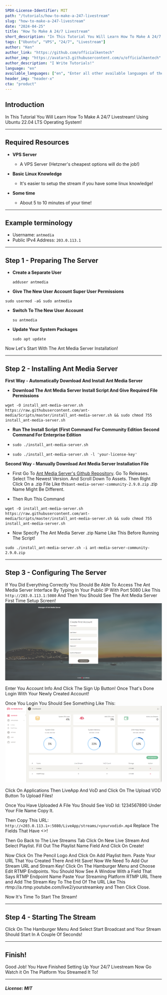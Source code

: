 ```yaml
---
SPDX-License-Identifier: MIT
path: "/tutorials/how-to-make-a-247-livestream"
slug: "how-to-make-a-247-livestream"
date: "2024-04-25"
title: "How To Make A 24/7 Livestream"
short_description: "In This Tutorial You Will Learn How To Make A 24/7 Livestream! Using Ubuntu 22.04 LTS Operating System!"
tags: ["Ubuntu", "VPS", "24/7", "Livestream"]
author: "Ken"
author_link: "https://github.com/officialkentech"
author_img: "https://avatars3.githubusercontent.com/u/officialkentech"
author_description: "I Write Tutorials!"
language: "en"
available_languages: ["en", "Enter all other available languages of the tutorial using ISO 639-1 codes"]
header_img: "header-x"
cta: "product"
---
```


## Introduction
In This Tutorial You Will Learn How To Make A 24/7 Livestream! Using Ubuntu 22.04 LTS Operating System!

----------------------------------
## Required Resources

* **VPS Server**
  
  * A VPS Server (Hetzner's cheapest options will do the job!)

* **Basic Linux Knowledge**
  
  * It's easier to setup the stream if you have some linux knowledge!

* **Some time**
  
  * About 5 to 10 minutes of your time!
  
----------------------------------  
## Example terminology
* Username: `antmedia`
* Public IPv4 Address: `203.0.113.1`
----------------------------------
  
## Step 1 - Preparing The Server
* **Create a Separate User**
  ```.
  adduser antmedia
  ```
  
 * **Give The New User Account Super User Permissions**
  ```.
  sudo usermod -aG sudo antmedia
  ```
   
* **Switch To The New User Account**
  ```.
  su antmedia
  ```
* **Update Your System Packages**
  
  ```.
  sudo apt update
  ```
Now Let's Start With The Ant Media Server Installation!

----------------------------------

## Step 2 - Installing Ant Media Server

**First Way - Automatically Download And Install Ant Media Server**

* **Download The Ant Media Server Install Script And Give Required File Permissions**
 ```
 wget -O install_ant-media-server.sh https://raw.githubusercontent.com/ant-media/Scripts/master/install_ant-media-server.sh && sudo chmod 755 install_ant-media-server.sh
 ```

* **Run The Install Script (First Command For Community Edition Second Command For Enterprise Edition**
 * ```.
   sudo ./install_ant-media-server.sh
   ```
  
 * ```.
   sudo ./install_ant-media-server.sh -l 'your-license-key'
   ```

**Second Way - Manually Download Ant Media Server Installation File** 
 * First Go To [Ant Media Server's Github Repository](https://github.com/ant-media/Ant-Media-Server).
 Go To Releases. Select The Newest Version. And Scroll Down To Assets. Then Right Click On a .zip File Like this`ant-media-server-community-2.9.0.zip` .zip Name Might Be Different.

 * Then Run This Command
 ```.
 wget -O install_ant-media-server.sh https://raw.githubusercontent.com/ant-media/Scripts/master/install_ant-media-server.sh && sudo chmod 755 install_ant-media-server.sh
 ```
 
 * Now Specify The Ant Media Server .zip Name Like This Before Running The Script!
 ```.
 sudo ./install_ant-media-server.sh -i ant-media-server-community-2.9.0.zip
 ```
----------------------------------

## Step 3 - Configuring The Server

If You Did Everything Correctly You Should Be Able To Access The Ant Media Server Interface By Typing In Your Public IP With Port 5080 Like This `http://203.0.113.1:5080` And Then You Should See The Ant Media Server First Time Setup Screen!
![Ant Media First Time Setup Screen!](images/antmediafirsttimesetup.png)

Enter You Account Info And Click The Sign Up Button! Once That's Done Login With Your Newly Created Account!

Once You Login You Should See Something Like This:
![Ant Media First Home Page!](images/antmediahomepage.png)

Click On Applications Then LiveApp And VoD and Click On The Upload VOD Button To Upload Files!

Once You Have Uploaded A File You Should See VoD Id: 1234567890 Under Your File Name Copy It.

Then Copy This URL: `http://<203.0.113.1>:5080/LiveApp/streams/<yourvodid>.mp4` Replace The Fields That Have <>!

Then Go Back to The Live Streams Tab Click On New Live Stream And Select Playlist. Fill Out The Playlist Name Field And Click On Create!

Now Click On The Pencil Logo And Click On Add Playlist Item. Paste Your URL That You Created There And Hit Save! Now We Need To Add Our Stream URL and Stream Key! Click On The Hamburger Menu and Choose Edit RTMP Endpoints.
You Should Now See A Window With a Field That Says RTMP Endpoint Name Paste Your Streaming Platform RTMP URL There and Add The Stream Key To The End Of The URL Like This rtmp://a.rtmp.youtube.com/live2/yourstreamkey and Then Click Close.

Now It's Time To Start The Stream!

----------------------------------

## Step 4 - Starting The Stream

Click On The Hamburger Menu And Select Start Broadcast and Your Stream Should Start In A Couple Of Seconds!

----------------------------------

## Finish!

Good Job! You Have Finished Setting Up Your 24/7 Livestream Now Go Watch it On The Platform You Streamed It To!

----------------------------------

##### License: MIT

<!--

Contributor's Certificate of Origin

By making a contribution to this project, I certify that:

(a) The contribution was created in whole or in part by me and I have
    the right to submit it under the license indicated in the file; or

(b) The contribution is based upon previous work that, to the best of my
    knowledge, is covered under an appropriate license and I have the
    right under that license to submit that work with modifications,
    whether created in whole or in part by me, under the same license
    (unless I am permitted to submit under a different license), as
    indicated in the file; or

(c) The contribution was provided directly to me by some other person
    who certified (a), (b) or (c) and I have not modified it.

(d) I understand and agree that this project and the contribution are
    public and that a record of the contribution (including all personal
    information I submit with it, including my sign-off) is maintained
    indefinitely and may be redistributed consistent with this project
    or the license(s) involved.

Signed-off-by: Ken realkentech@gmail.com

-->
